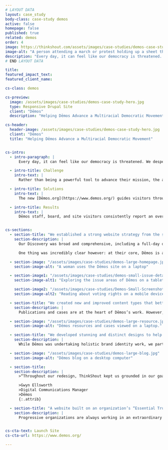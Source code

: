 ```yaml
---
# LAYOUT DATA
layout: case_study
body-class: case-study demos
active: false
homepage: false
published: true
related: demos
order: 4
image: https://thinkshout.com/assets/images/case-studies/demos-case-study-hero.jpg
image-alt: "A person attending a march or protest holding up a sheet that says We the People are greater than fear."
description: "Every day, it can feel like our democracy is threatened. We desperately need organizations like the dynamic “think-and-do” tank Dēmos to lead us toward a just, inclusive, multiracial democracy."
# END LAYOUT DATA

title:
featured_impact_text:
featured_client_name:

cs-class: demos

cs-preview:
  image: /assets/images/case-studies/demos-case-study-hero.jpg
  type: Responsive Drupal Site
  client: "Dēmos"
  description: "Helping Dēmos Advance a Multiracial Democratic Movement"

cs-header:
  header-image: /assets/images/case-studies/demos-case-study-hero.jpg
  client: "Dēmos"
  title: "Helping Dēmos Advance a Multiracial Democratic Movement"


cs-intro:
  - intro-paragraph: |
      Every day, it can feel like our democracy is threatened. We desperately need organizations [like the dynamic “think-and-do” tank—Dēmos](https://www.demos.org/)—to lead us toward a just, inclusive, multiracial democracy.

  - intro-title: Challenge
    intro-text: |
      Rather than being a powerful tool to advance their mission, the aging, unresponsive Dēmos.org more often left visitors feeling confused and uncertain.

  - intro-title: Solutions
    intro-text: |
      The new [Dēmos.org](https://www.demos.org/) guides visitors through clear user pathways and helps them understand Dēmos’s core issues. We paired a dramatically-simplified information architecture and content structure with gorgeous, people-first design to create an impactful experience that educates, inspires, and motivates visitors to action.

  - intro-title: Results
    intro-text: |
      Dēmos staff, board, and site visitors consistently report an overwhelmingly positive reaction to the new site. We have heard things like, *“not only does it look great, but I now actually understand what Dēmos does.”*


cs-sections:
  - section-title: "We established a strong website strategy from the start, 100% aligned with their mission and branding goals."
    section-description: |
      Our Discovery was broad and comprehensive, including a full-day onsite workshop, and review of internal stakeholder research and user personas. It became clear that Dēmos’s work is complex, nuanced, and often driven by current events, media coverage, and public attention. As such, the old site was a difficult-to-navigate index of overly-parsed content.

      One thing was incredibly clear however: at their core, Dēmos is all about advancing democratic reform and economic justice through a race-forward lens. By building the new website around these essential truths about their organization, we not only set a foundation upon which the rest of the site was constructed, but upon which they could organize their great library of content for users to easily find and quickly grasp.

  - section-image: "/assets/images/case-studies/demos-large-homepage.jpg"
    section-image-alt: "A woman uses the Dēmos site on a laptop"

  - section-image1: "/assets/images/case-studies/demos-small-issue-detail-1.jpg"
    section-image-alt1: "Exploring the issue areas of Dēmos on a tablet, portrait mode."

    section-image2: "/assets/images/case-studies/Demos-Small-Screenshot-1.jpg"
    section-image-alt2: "Reading about voting rights on a mobile device."

  - section-title: "We created new and improved content types that better advance their efforts, including cases and publications."
    section-description: |
      Publications and cases are at the heart of Dēmos’s work. However, publications on the old Dēmos.org were overly academic, lengthy, and difficult to understand — and cases didn’t exist on the site at all. We created new content types that give visibility to these efforts and allow users to navigate the rich information they contain in an easier, more efficient way.

  - section-image: "/assets/images/case-studies/demos-large-resource.jpg"
    section-image-alt: "Dēmos resources and cases viewed on a laptop."

  - section-title: "We developed stunning and distinct designs to help Dēmos further establish its brand identity."
    section-description: |
      While Dēmos was undertaking holistic brand identity work, we partnered with them to design a website with a refreshed visual identity that elevated their brand from a simple color palette and wordmark to a whole new level of branding. With Dēmos’s essential truths around democratic reform and economic justice in hand, we created a content-first design system that places people-centered photography and bold typography front and center. Together, these elements more powerfully tell the story of Dēmos’s critical initiatives across the country.

  - section-image: "/assets/images/case-studies/demos-large-blog.jpg"
    section-image-alt: "Dēmos blog on a desktop computer"

  - section-title:
    section-description: |
      >“Throughout our redesign, ThinkShout kept us grounded in our goals as an organization, in the needs and perspectives of our audiences, and in the practical realities of our budget and timeline. We are thrilled with the final redesign of Demos.org, but the true benefit of our collaboration with ThinkShout goes well beyond the new site.”

      >Gwyn Ellsworth  
      >Digital Communications Manager  
      >Dēmos  
      {:.attrib}

  - section-title: "A website built on an organization’s “Essential Truths” is a website built to last."
    section-description: |
      Progressive organizations are always working in an extraordinary number of ways to advance the cause they care about, and Dēmos is no different. But regardless of what comes and goes in the media spotlight, or public narrative, a website that is founded upon an organization’s “essential truths” holds steady through it all. You become better positioned to not just weather whatever comes, but harness the momentum and use it to your mission’s and brand’s advantage. With a [new cutting-edge website](https://www.demos.org/) founded upon the fundamental reasons why the organization exists, we can’t wait to see what Dēmos does next.


cs-cta-text: Launch Site
cs-cta-url: https://www.demos.org/

---
```

